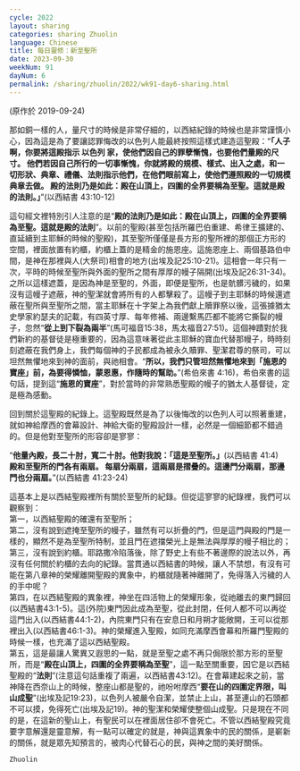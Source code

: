 ```yaml
---
cycle: 2022
layout: sharing
categories: sharing Zhuolin
language: Chinese
title: 每日靈修：新至聖所
date: 2023-09-30
weekNum: 91
dayNum: 6
permalink: /sharing/zhuolin/2022/wk91-day6-sharing.html
---
```

(原作於 2019-09-24)

那如銅一樣的人，量尺寸的時候是非常仔細的，以西結紀錄的時候也是非常謹慎小心，因為這是為了要讓認罪悔改的以色列人能最終按照這樣式建造這聖殿：“**「人子啊，你要將這殿指示 以色列 家，使他們因自己的罪孽慚愧，也要他們量殿的尺寸。 他們若因自己所行的一切事慚愧，你就將殿的規模、樣式、出入之處，和一切形狀、典章、禮儀、法則指示他們，在他們眼前寫上，使他們遵照殿的一切規模典章去做。 殿的法則乃是如此：殿在山頂上，四圍的全界要稱為至聖。這就是殿的法則。」**”(以西結書 43:10-12)    

這句經文裡特別引人注意的是“**殿的法則乃是如此：殿在山頂上，四圍的全界要稱為至聖。這就是殿的法則**”。以前的聖殿(甚至包括所羅巴伯重建、希律王擴建的、直延續到主耶穌的時候的聖殿)，其至聖所僅僅是長方形的聖所裡的那個正方形的空間，裡面放置有約櫃，約櫃上蓋的是精金的施恩座。這施恩座上、兩個基路伯中間，是神在那裡與人(大祭司)相會的地方(出埃及記25:10-21)。這相會一年只有一次，平時的時候至聖所與外面的聖所之間有厚厚的幔子隔開(出埃及記26:31-34)。之所以這樣遮蓋，是因為神是至聖的，外面，即便是聖所，也是骯髒污穢的，如果沒有這幔子遮蔽，神的聖潔就會將所有的人都擊殺了。這幔子到主耶穌的時候還遮蔽在聖所與至聖所之間，當主耶穌在十字架上為我們獻上贖罪祭以後，這張據猶太史學家約瑟夫的記載，有四英寸厚、每年修補、兩邊繫馬匹都不能將它撕裂的幔子，忽然“**從上到下裂為兩半**”(馬可福音15:38，馬太福音27:51)。這個神蹟對於我們新約的基督徒是極重要的，因為這意味著從此主耶穌的寶血代替那幔子，時時刻刻遮蔽在我們身上，我們每個神的子民都成為被永久贖罪、聖潔君尊的祭司，可以坦然無懼地來到神的面前，與祂相會。“**所以，我們只管坦然無懼地來到「施恩的寶座」前，為要得憐恤，蒙恩惠，作隨時的幫助。**”(希伯來書 4:16)，希伯來書的這句話，提到這“**施恩的寶座**”，對於當時的非常熟悉聖殿的幔子的猶太人基督徒，定是極為感動。    

回到關於這聖殿的紀錄上。這聖殿既然是為了以後悔改的以色列人可以照著重建，就如神給摩西的會幕設計、神給大衛的聖殿設計一樣，必然是一個細節都不錯過的。但是他對至聖所的形容卻是寥寥：    

“**他量內殿，長二十肘，寬二十肘。他對我說：「這是至聖所。」**(以西結書 41:4)    
**殿和至聖所的門各有兩扇。 每扇分兩扇，這兩扇是摺疊的。這邊門分兩扇，那邊門也分兩扇。**”(以西結書 41:23-24)    

這基本上是以西結聖殿裡所有關於至聖所的紀錄。但從這寥寥的紀錄裡，我們可以觀察到：    
第一，以西結聖殿的確還有至聖所；    
第二，沒有說到遮掩至聖所的幔子，雖然有可以折疊的門，但是這門與殿的門是一樣的，顯然不是為至聖所特制，並且門在遮擋榮光上是無法與厚厚的幔子相比的；    
第三，沒有說到約櫃。耶路撒冷陷落後，除了野史上有些不著邊際的說法以外，再沒有任何關於約櫃的去向的紀錄。當貫通以西結書的時候，讓人不禁想，有沒有可能在第八章神的榮耀離開聖殿的異象中，約櫃就隨著神離開了，免得落入污穢的人的手中呢？    
第四，在以西結聖殿的異象裡，神坐在四活物上的榮耀形象，從祂離去的東門歸回(以西結書43:1-5)。這(外院)東門因此成為至聖，從此封閉，任何人都不可以再從這門出入(以西結書44:1-2)，內院東門只有在安息日和月朔才能敞開，王可以從那裡出入(以西結書46:1-3)。神的榮耀進入聖殿，如同充滿摩西會幕和所羅門聖殿的時候一樣，也充滿了這以西結聖殿。    
第五，這是最讓人驚異又遐思的一點，就是至聖之處不再只侷限於那方形的至聖所，而是“**殿在山頂上，四圍的全界要稱為至聖**”，這一點至關重要，因它是以西結聖殿的“**法則**”(注意這句話重複了兩遍，以西結書43:12)。在會幕建起來之前，當神降在西奈山上的時候，整座山都是聖的，祂吩咐摩西“**要在山的四圍定界限，叫山成聖**”(出埃及記19:23)，以色列人被嚴令自潔，並禁止上山，甚至連山的石頭都不可以摸，免得死亡(出埃及記19)。神的聖潔和榮耀使整個山成聖。只是現在不同的是，在這新的聖山上，有聖民可以在裡面居住卻不會死亡。不管以西結聖殿究竟要字意解還是靈意解，有一點可以確定的就是，神與這異象中的民的關係，是嶄新的關係，就是眾先知預言的，被肉心代替石心的民，與神之間的美好關係。    

`Zhuolin`    
